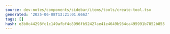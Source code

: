 ```yaml
---
source: dev-notes/components/sidebar/items/tools/create-tool.tsx
generated: '2025-06-08T13:21:01.666Z'
tags: []
hash: e3b0c44298fc1c149afbf4c8996fb92427ae41e4649b934ca495991b7852b855
---
```


